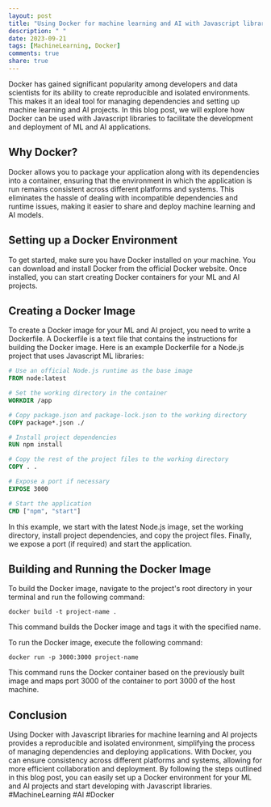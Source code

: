 ```yaml
---
layout: post
title: "Using Docker for machine learning and AI with Javascript libraries"
description: " "
date: 2023-09-21
tags: [MachineLearning, Docker]
comments: true
share: true
---
```


Docker has gained significant popularity among developers and data scientists for its ability to create reproducible and isolated environments. This makes it an ideal tool for managing dependencies and setting up machine learning and AI projects. In this blog post, we will explore how Docker can be used with Javascript libraries to facilitate the development and deployment of ML and AI applications.

## Why Docker?

Docker allows you to package your application along with its dependencies into a container, ensuring that the environment in which the application is run remains consistent across different platforms and systems. This eliminates the hassle of dealing with incompatible dependencies and runtime issues, making it easier to share and deploy machine learning and AI models.

## Setting up a Docker Environment

To get started, make sure you have Docker installed on your machine. You can download and install Docker from the official Docker website. Once installed, you can start creating Docker containers for your ML and AI projects.

## Creating a Docker Image

To create a Docker image for your ML and AI project, you need to write a Dockerfile. A Dockerfile is a text file that contains the instructions for building the Docker image. Here is an example Dockerfile for a Node.js project that uses Javascript ML libraries:

```dockerfile
# Use an official Node.js runtime as the base image
FROM node:latest

# Set the working directory in the container
WORKDIR /app

# Copy package.json and package-lock.json to the working directory
COPY package*.json ./

# Install project dependencies
RUN npm install

# Copy the rest of the project files to the working directory
COPY . .

# Expose a port if necessary
EXPOSE 3000

# Start the application
CMD ["npm", "start"]
```

In this example, we start with the latest Node.js image, set the working directory, install project dependencies, and copy the project files. Finally, we expose a port (if required) and start the application.

## Building and Running the Docker Image

To build the Docker image, navigate to the project's root directory in your terminal and run the following command:

```
docker build -t project-name .
```

This command builds the Docker image and tags it with the specified name.

To run the Docker image, execute the following command:

```
docker run -p 3000:3000 project-name
```

This command runs the Docker container based on the previously built image and maps port 3000 of the container to port 3000 of the host machine.

## Conclusion

Using Docker with Javascript libraries for machine learning and AI projects provides a reproducible and isolated environment, simplifying the process of managing dependencies and deploying applications. With Docker, you can ensure consistency across different platforms and systems, allowing for more efficient collaboration and deployment. By following the steps outlined in this blog post, you can easily set up a Docker environment for your ML and AI projects and start developing with Javascript libraries. #MachineLearning #AI #Docker